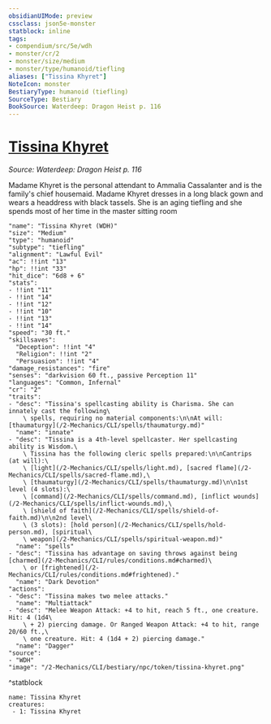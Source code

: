 ```yaml
---
obsidianUIMode: preview
cssclass: json5e-monster
statblock: inline
tags:
- compendium/src/5e/wdh
- monster/cr/2
- monster/size/medium
- monster/type/humanoid/tiefling
aliases: ["Tissina Khyret"]
NoteIcon: monster
BestiaryType: humanoid (tiefling)
SourceType: Bestiary
BookSource: Waterdeep: Dragon Heist p. 116
---
```

# [Tissina Khyret](2-Mechanics/CLI/bestiary/npc/tissina-khyret-wdh.md)
*Source: Waterdeep: Dragon Heist p. 116*  

Madame Khyret is the personal attendant to Ammalia Cassalanter and is the family's chief housemaid. Madame Khyret dresses in a long black gown and wears a headdress with black tassels. She is an aging tiefling and she spends most of her time in the master sitting room

```statblock
"name": "Tissina Khyret (WDH)"
"size": "Medium"
"type": "humanoid"
"subtype": "tiefling"
"alignment": "Lawful Evil"
"ac": !!int "13"
"hp": !!int "33"
"hit_dice": "6d8 + 6"
"stats":
- !!int "11"
- !!int "14"
- !!int "12"
- !!int "10"
- !!int "13"
- !!int "14"
"speed": "30 ft."
"skillsaves":
  "Deception": !!int "4"
  "Religion": !!int "2"
  "Persuasion": !!int "4"
"damage_resistances": "fire"
"senses": "darkvision 60 ft., passive Perception 11"
"languages": "Common, Infernal"
"cr": "2"
"traits":
- "desc": "Tissina's spellcasting ability is Charisma. She can innately cast the following\
    \ spells, requiring no material components:\n\nAt will: [thaumaturgy](/2-Mechanics/CLI/spells/thaumaturgy.md)"
  "name": "innate"
- "desc": "Tissina is a 4th-level spellcaster. Her spellcasting ability is Wisdom.\
    \ Tissina has the following cleric spells prepared:\n\nCantrips (at will):\
    \ [light](/2-Mechanics/CLI/spells/light.md), [sacred flame](/2-Mechanics/CLI/spells/sacred-flame.md),\
    \ [thaumaturgy](/2-Mechanics/CLI/spells/thaumaturgy.md)\n\n1st level (4 slots):\
    \ [command](/2-Mechanics/CLI/spells/command.md), [inflict wounds](/2-Mechanics/CLI/spells/inflict-wounds.md),\
    \ [shield of faith](/2-Mechanics/CLI/spells/shield-of-faith.md)\n\n2nd level\
    \ (3 slots): [hold person](/2-Mechanics/CLI/spells/hold-person.md), [spiritual\
    \ weapon](/2-Mechanics/CLI/spells/spiritual-weapon.md)"
  "name": "spells"
- "desc": "Tissina has advantage on saving throws against being [charmed](/2-Mechanics/CLI/rules/conditions.md#charmed)\
    \ or [frightened](/2-Mechanics/CLI/rules/conditions.md#frightened)."
  "name": "Dark Devotion"
"actions":
- "desc": "Tissina makes two melee attacks."
  "name": "Multiattack"
- "desc": "Melee Weapon Attack: +4 to hit, reach 5 ft., one creature. Hit: 4 (1d4\
    \ + 2) piercing damage. Or Ranged Weapon Attack: +4 to hit, range 20/60 ft.,\
    \ one creature. Hit: 4 (1d4 + 2) piercing damage."
  "name": "Dagger"
"source":
- "WDH"
"image": "/2-Mechanics/CLI/bestiary/npc/token/tissina-khyret.png"
```
^statblock

```encounter-table
name: Tissina Khyret
creatures:
 - 1: Tissina Khyret
```